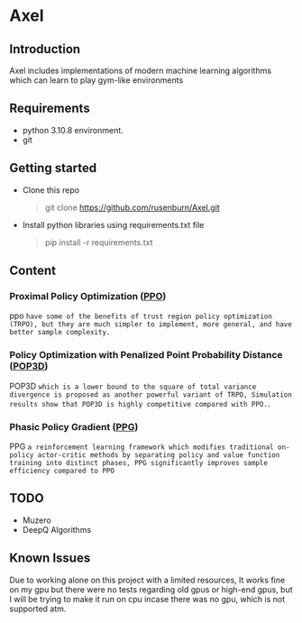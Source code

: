 # Axel
## Introduction
Axel includes implementations of modern machine learning algorithms 
which can learn to play gym-like environments 

## Requirements
* python 3.10.8 environment.
* git

## Getting started
* Clone this repo
    >git clone https://github.com/rusenburn/Axel.git
* Install python libraries using requirements.txt file
    >pip install -r requirements.txt

## Content
### **P**roximal **P**olicy **O**ptimization ([PPO](https://arxiv.org/abs/1707.06347))
ppo `have some of the benefits of trust region policy optimization (TRPO), but they are much simpler to implement, more general, and have better sample complexity.`
### **P**olicy **O**ptimization with **P**enalized **P**oint **P**robability **D**istance ([POP3D](https://arxiv.org/abs/1807.00442))
POP3D `which is a lower bound to the square of total variance divergence is proposed as another powerful variant of TRPO, Simulation results show that POP3D is highly competitive compared with PPO.`.
### **P**hasic **P**olicy **G**radient ([PPG](https://arxiv.org/abs/2009.04416))
PPG `a reinforcement learning framework which modifies traditional on-policy actor-critic methods by separating policy and value function training into distinct phases, PPG significantly improves sample efficiency compared to PPO`

## TODO
* Muzero
* DeepQ Algorithms

## Known Issues
Due to working alone on this project with a limited resources, It works fine on my gpu
but there were no tests regarding old gpus or high-end gpus, but I will be trying to make it run on cpu
incase there was no gpu, which is not supported atm.